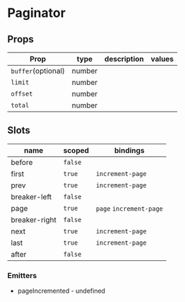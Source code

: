 # Paginator




## Props

| Prop | type | description | values |
| ---- | ---- | ----------- | ------ |
| `buffer`<span>(optional)</span> | number |  |  |
| `limit` | number |  |  |
| `offset` | number |  |  |
| `total` | number |  |  |

## Slots

| name | scoped | bindings |
| ---- | ------ | -------- |
| before | `false` |  |
| first | `true` | `increment-page` |
| prev | `true` | `increment-page` |
| breaker-left | `false` |  |
| page | `true` | `page` `increment-page` |
| breaker-right | `false` |  |
| next | `true` | `increment-page` |
| last | `true` | `increment-page` |
| after | `false` |  |

### Emitters


 - pageIncremented - undefined
